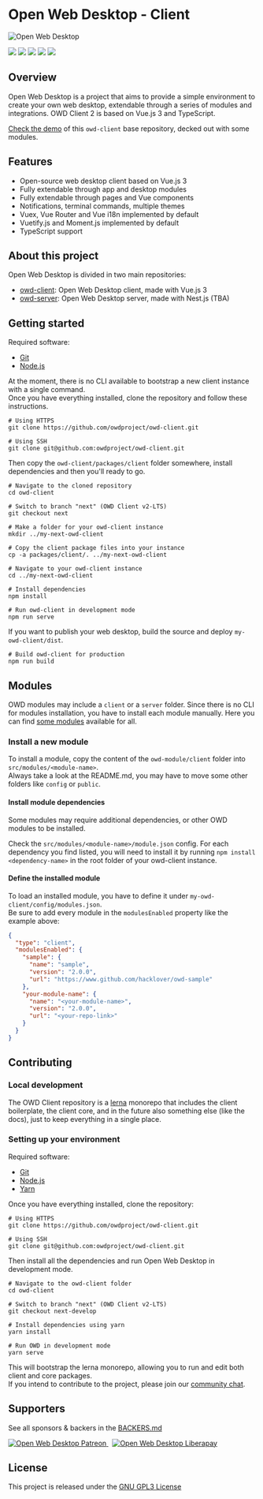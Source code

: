 # Open Web Desktop - Client

<p>
    <img src="https://i.imgur.com/9peh1BX.png" alt="Open Web Desktop" />
</p>

<p>
    <a href="https://github.com/owdproject/owd-client/tree/next"><img src="https://img.shields.io/github/release/owdproject/owd-client.svg?color=1895b1" /></a>
    <a href="https://npmjs.com/package/@owd-client/core"><img src="https://img.shields.io/npm/v/@owd-client/core.svg?color=1895b1" /></a>
    <a href="https://github.com/owdproject/owd-client/tree/next"><img src="https://img.shields.io/badge/owd-client-blue" /></a>
    <a href="https://github.com/topics/owd-modules"><img src="https://img.shields.io/badge/owd-modules-777" /></a>
    <a href="https://discord.gg/3KFVP8b"><img src="https://img.shields.io/discord/759699532896010261?color=7289da" /></a>
</p>

## Overview
Open Web Desktop is a project that aims to provide a simple environment to create your own web desktop, extendable through a series of modules and integrations. OWD Client 2 is based on Vue.js 3 and TypeScript.

[Check the demo](https://next-demo.owdproject.org) of this `owd-client` base repository, decked out with some modules.

## Features
- Open-source web desktop client based on Vue.js 3
- Fully extendable through app and desktop modules
- Fully extendable through pages and Vue components
- Notifications, terminal commands, multiple themes
- Vuex, Vue Router and Vue i18n implemented by default
- Vuetify.js and Moment.js implemented by default
- TypeScript support

## About this project
Open Web Desktop is divided in two main repositories:
- [owd-client](https://github.com/owdproject/owd-client/tree/next): Open Web Desktop client, made with Vue.js 3
- [owd-server](https://github.com/owdproject/owd-server): Open Web Desktop server, made with Nest.js (TBA)

## Getting started
Required software:

- [Git](https://git-scm.com)
- [Node.js](https://nodejs.org)

At the moment, there is no CLI available to bootstrap a new client instance with a single command.  
Once you have everything installed, clone the repository and follow these instructions.

```
# Using HTTPS
git clone https://github.com/owdproject/owd-client.git

# Using SSH
git clone git@github.com:owdproject/owd-client.git
```

Then copy the `owd-client/packages/client` folder somewhere, install dependencies and then you'll ready to go.
```
# Navigate to the cloned repository
cd owd-client

# Switch to branch "next" (OWD Client v2-LTS)
git checkout next

# Make a folder for your owd-client instance
mkdir ../my-next-owd-client

# Copy the client package files into your instance
cp -a packages/client/. ../my-next-owd-client

# Navigate to your owd-client instance
cd ../my-next-owd-client

# Install dependencies
npm install

# Run owd-client in development mode
npm run serve
```

If you want to publish your web desktop, build the source and deploy `my-owd-client/dist`.
```
# Build owd-client for production
npm run build
```

## Modules
OWD modules may include a `client` or a `server` folder. Since there is no CLI for modules installation, you have to install each module manually.
Here you can find [some modules](https://github.com/topics/owd-modules) available for all.

### Install a new module
To install a module, copy the content of the  `owd-module/client` folder into `src/modules/<module-name>`.  
Always take a look at the README.md, you may have to move some other folders like `config` or `public`.

#### Install module dependencies
Some modules may require additional dependencies, or other OWD modules to be installed.

Check the `src/modules/<module-name>/module.json` config. For each dependency you find listed,
you will need to install it by running `npm install <dependency-name>` in the root folder of your owd-client instance.

#### Define the installed module
To load an installed module, you have to define it under `my-owd-client/config/modules.json`.  
Be sure to add every module in the `modulesEnabled` property like the example above:

```json
{
  "type": "client",
  "modulesEnabled": {
    "sample": {
      "name": "sample",
      "version": "2.0.0",
      "url": "https://www.github.com/hacklover/owd-sample"
    },
    "your-module-name": {
      "name": "<your-module-name>",
      "version": "2.0.0",
      "url": "<your-repo-link>"
    }
  }
}
```

## Contributing

### Local development
The OWD Client repository is a [lerna](https://github.com/lerna/lerna) monorepo that includes the client boilerplate, the client core, and in the future also something else (like the docs), just to keep everything in a single place.

### Setting up your environment

Required software:

- [Git](https://git-scm.com)
- [Node.js](https://nodejs.org)
- [Yarn](https://classic.yarnpkg.com)

Once you have everything installed, clone the repository:

```
# Using HTTPS
git clone https://github.com/owdproject/owd-client.git

# Using SSH
git clone git@github.com:owdproject/owd-client.git
```

Then install all the dependencies and run Open Web Desktop in development mode.
```
# Navigate to the owd-client folder
cd owd-client

# Switch to branch "next" (OWD Client v2-LTS)
git checkout next-develop

# Install dependencies using yarn
yarn install

# Run OWD in development mode
yarn serve
```
This will bootstrap the lerna monorepo, allowing you to run and edit both client and core packages.   
If you intend to contribute to the project, please join our [community chat](https://discord.gg/3KFVP8b).

## Supporters

See all sponsors & backers in the [BACKERS.md](BACKERS.md)

<a href="https://www.patreon.com/hacklover">
    <img alt="Open Web Desktop Patreon" src="https://img.shields.io/badge/dynamic/json?color=%23e85b46&label=patreon&query=data.attributes.patron_count&suffix=%20patrons&url=https://www.patreon.com/api/campaigns/1208485" />
</a>
&nbsp;
<a href="https://www.liberapay.com/hacklover">
    <img alt="Open Web Desktop Liberapay" src="https://img.shields.io/liberapay/receives/hacklover?label=liberapay" />
</a>

## License
This project is released under the [GNU GPL3 License](LICENSE)